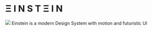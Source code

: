 # Ξ I N S T Ξ I N
<img src="https://cdn.lowgif.com/small/f1acf1872687e483-albert-einstein-inventor-of-the-fidget-spinner-find.gif">
Einstein is a modern Design System with motion and futuristic UI
